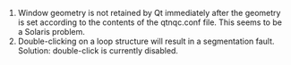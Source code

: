 1. Window geometry is not retained by Qt immediately after the geometry
   is set according to the contents of the qtnqc.conf file.
   This seems to be a Solaris problem.
2. Double-clicking on a loop structure will result in a segmentation fault.
   Solution: double-click is currently disabled.
